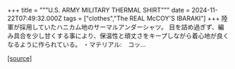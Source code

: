 +++
title = """U.S. ARMY MILITARY THERMAL SHIRT"""
date = 2024-11-22T07:49:32.000Z
tags = ["clothes","The REAL McCOY'S IBARAKI"]
+++
陸軍が採用していたハニカム地のサーマルアンダーシャツ。 目を詰め過ぎず、編み具合を少し甘くする事により、保温性と頑丈さをキープしながら着心地が良くなるように作られている。 ・マテリアル:　コッ...

[[source]](https://the-realmccoys.ocnk.net/product/1367)
